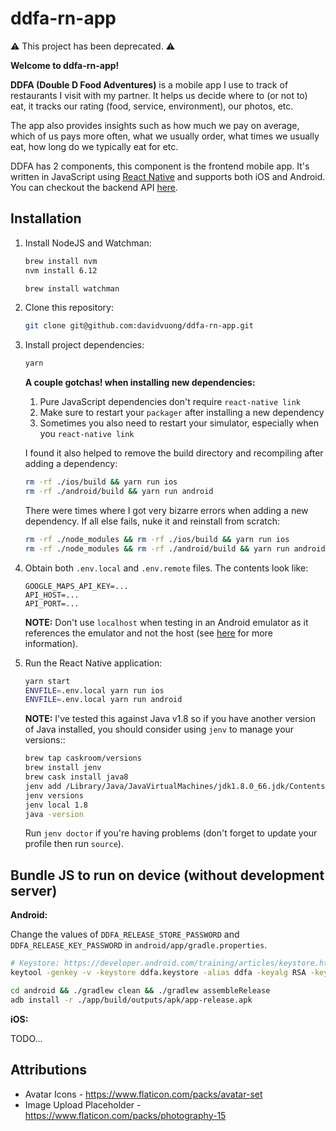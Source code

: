 # ddfa-rn-app

:warning: This project has been deprecated. :warning:

**Welcome to ddfa-rn-app!**

**DDFA (Double D Food Adventures)** is a mobile app I use to track of restaurants I visit with my partner. It helps us decide where to (or not to) eat, it tracks our rating (food, service, environment), our photos, etc.

The app also provides insights such as how much we pay on average, which of us pays more often, what we usually order, what times we usually eat, how long do we typically eat for etc.

DDFA has 2 components, this component is the frontend mobile app. It's written in JavaScript using [React Native](https://facebook.github.io/react-native/) and supports both iOS and Android. You can checkout the backend API [here](https://github.com/davidvuong/ddfa-api).

## Installation

1. Install NodeJS and Watchman:

    ```bash
    brew install nvm
    nvm install 6.12

    brew install watchman
    ```

1. Clone this repository:

    ```bash
    git clone git@github.com:davidvuong/ddfa-rn-app.git
    ```

1. Install project dependencies:

    ```bash
    yarn
    ```

    **A couple gotchas! when installing new dependencies:**

    1. Pure JavaScript dependencies don't require `react-native link`
    1. Make sure to restart your `packager` after installing a new dependency
    1. Sometimes you also need to restart your simulator, especially when you `react-native link`

    I found it also helped to remove the build directory and recompiling after adding a dependency:

    ```bash
    rm -rf ./ios/build && yarn run ios
    rm -rf ./android/build && yarn run android
    ```

    There were times where I got very bizarre errors when adding a new dependency. If all else fails, nuke it and reinstall from scratch:

    ```bash
    rm -rf ./node_modules && rm -rf ./ios/build && yarn run ios
    rm -rf ./node_modules && rm -rf ./android/build && yarn run android
    ```

1. Obtain both `.env.local` and `.env.remote` files. The contents look like:

    ```
    GOOGLE_MAPS_API_KEY=...
    API_HOST=...
    API_PORT=...
    ```

    **NOTE:** Don't use `localhost` when testing in an Android emulator as it references the emulator and not the host (see [here](https://stackoverflow.com/questions/5528850/how-do-you-connect-localhost-in-the-android-emulator) for more information).

1. Run the React Native application:

    ```bash
    yarn start
    ENVFILE=.env.local yarn run ios
    ENVFILE=.env.local yarn run android
    ```

    **NOTE:** I've tested this against Java v1.8 so if you have another version of Java installed, you should consider using `jenv` to manage your versions::

    ```bash
    brew tap caskroom/versions
    brew install jenv
    brew cask install java8
    jenv add /Library/Java/JavaVirtualMachines/jdk1.8.0_66.jdk/Contents/Home/
    jenv versions
    jenv local 1.8
    java -version
    ```

    Run `jenv doctor` if you're having problems (don't forget to update your profile then run `source`).

## Bundle JS to run on device (without development server)

**Android:**

Change the values of `DDFA_RELEASE_STORE_PASSWORD` and `DDFA_RELEASE_KEY_PASSWORD` in `android/app/gradle.properties`.

```bash
# Keystore: https://developer.android.com/training/articles/keystore.html
keytool -genkey -v -keystore ddfa.keystore -alias ddfa -keyalg RSA -keysize 2048 -validity 10000

cd android && ./gradlew clean && ./gradlew assembleRelease
adb install -r ./app/build/outputs/apk/app-release.apk
```

**iOS:**

TODO...

## Attributions

- Avatar Icons - https://www.flaticon.com/packs/avatar-set
- Image Upload Placeholder - https://www.flaticon.com/packs/photography-15
